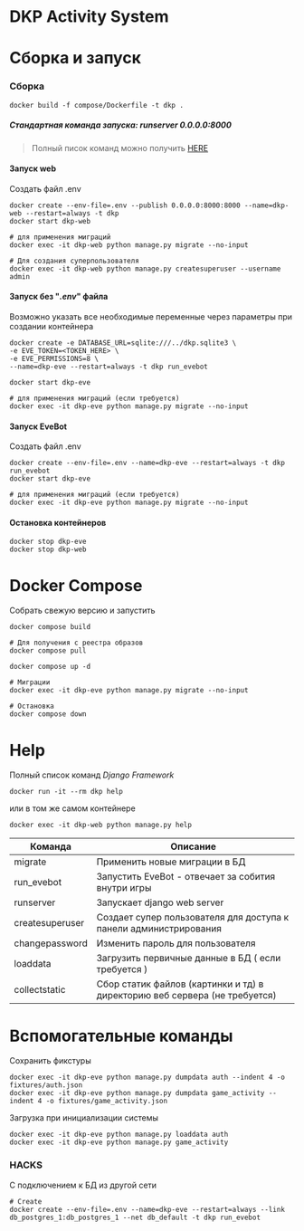 # DKP Activity System

# Сборка и запуск

### Сборка
```shell
docker build -f compose/Dockerfile -t dkp .

```

##### Стандартная команда запуска: runserver 0.0.0.0:8000
>Полный писок команд можно получить [HERE](#Help) 

#### Запуск web
Создать файл .env

```shell
docker create --env-file=.env --publish 0.0.0.0:8000:8000 --name=dkp-web --restart=always -t dkp
docker start dkp-web

# для применения миграций
docker exec -it dkp-web python manage.py migrate --no-input

# Для создания суперпользователя
docker exec -it dkp-web python manage.py createsuperuser --username admin

```

#### Запуск без "_.env_" файла
Возможно указать все необходимые переменные через параметры при создании контейнера

```shell
docker create -e DATABASE_URL=sqlite:///../dkp.sqlite3 \
-e EVE_TOKEN=<TOKEN_HERE> \
-e EVE_PERMISSIONS=8 \
--name=dkp-eve --restart=always -t dkp run_evebot

docker start dkp-eve

# для применения миграций (если требуется)
docker exec -it dkp-eve python manage.py migrate --no-input

```


#### Запуск EveBot
Создать файл .env
```shell
docker create --env-file=.env --name=dkp-eve --restart=always -t dkp run_evebot
docker start dkp-eve

# для применения миграций (если требуется)
docker exec -it dkp-eve python manage.py migrate --no-input

```

#### Остановка контейнеров

```shell
docker stop dkp-eve
docker stop dkp-web

```

# Docker Compose

Собрать свежую версию и запустить

```shell
docker compose build

# Для получения с реестра образов
docker compose pull

docker compose up -d

# Миграции
docker exec -it dkp-eve python manage.py migrate --no-input

# Остановка
docker compose down
```


# Help
Полный список команд _Django Framework_

```shell
docker run -it --rm dkp help

```
или в том же самом контейнере

```shell
docker exec -it dkp-web python manage.py help

```

| Команда         | Описание                                                                   |
|-----------------|----------------------------------------------------------------------------|
| migrate         | Применить новые миграции в БД                                              |
| run_evebot      | Запустить EveBot - отвечает за собития внутри игры                         |
| runserver       | Запускает django web server                                                |
| createsuperuser | Создает супер пользователя для доступа к панели администрирования          |
| changepassword  | Изменить пароль для пользователя                                           |
| loaddata        | Загрузить первичные данные в БД ( если требуется )                         |
| collectstatic   | Сбор статик файлов (картинки и тд) в директорию веб сервера (не требуется) |



# Вспомогательные команды

Сохранить фикстуры
```shell
docker exec -it dkp-eve python manage.py dumpdata auth --indent 4 -o fixtures/auth.json
docker exec -it dkp-eve python manage.py dumpdata game_activity --indent 4 -o fixtures/game_activity.json

```

Загрузка при инициализации системы

```shell
docker exec -it dkp-eve python manage.py loaddata auth
docker exec -it dkp-eve python manage.py game_activity

```


### HACKS

С подключением к БД из другой сети

```shell
# Create
docker create --env-file=.env --name=dkp-eve --restart=always --link db_postgres_1:db_postgres_1 --net db_default -t dkp run_evebot


```